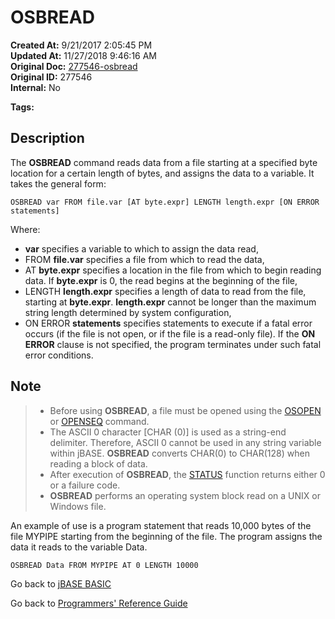 # OSBREAD

**Created At:** 9/21/2017 2:05:45 PM  
**Updated At:** 11/27/2018 9:46:16 AM  
**Original Doc:** [277546-osbread](https://docs.jbase.com/36868-jbase-basic/277546-osbread)  
**Original ID:** 277546  
**Internal:** No  

**Tags:**
<badge text='file handling' vertical='middle' />

## Description

The **OSBREAD** command reads data from a file starting at a specified byte location for a certain length of bytes, and assigns the data to a variable. It takes the general form:

```
OSBREAD var FROM file.var [AT byte.expr] LENGTH length.expr [ON ERROR statements]
```

Where:

- **var** specifies a variable to which to assign the data read,
- FROM **file.var** specifies a file from which to read the data,
- AT **byte.expr** specifies a location in the file from which to begin reading data. If **byte.expr** is 0, the read begins at the beginning of the file,
- LENGTH **length.expr** specifies a length of data to read from the file, starting at **byte.expr**. **length.expr** cannot be longer than the maximum string length determined by system configuration,
- ON ERROR **statements** specifies statements to execute if a fatal error occurs (if the file is not open, or if the file is a read-only file). If the **ON ERROR** clause is not specified, the program terminates under such fatal error conditions.

## Note

> - Before using **OSBREAD**, a file must be opened using the [OSOPEN](./../osopen) or [OPENSEQ](./../openseq) command.
> - The ASCII 0 character [CHAR (0)] is used as a string-end delimiter. Therefore, ASCII 0 cannot be used in any string variable within jBASE. **OSBREAD** converts CHAR(0) to CHAR(128) when reading a block of data.
> - After execution of **OSBREAD**, the [STATUS](./../status-function) function returns either 0 or a failure code.
> - **OSBREAD** performs an operating system block read on a UNIX or Windows file.

An example of use is a program statement that reads 10,000 bytes of the file MYPIPE starting from the beginning of the file. The program assigns the data it reads to the variable Data.

```
OSBREAD Data FROM MYPIPE AT 0 LENGTH 10000
```

Go back to [jBASE BASIC](./../README.md)

Go back to [Programmers' Reference Guide](./../../reference-guides/jbc/README.md)
